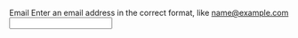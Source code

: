 <label class="au-label" for="email">Email</label>
<span class="au-error-text" id="email-error">Enter an email address in the correct format, like name@example.com</span>
<input type="email" class="au-text-input au-text-input--invalid" id="email" name="email" aria-invalid="true" aria-describedby="email-error" />
